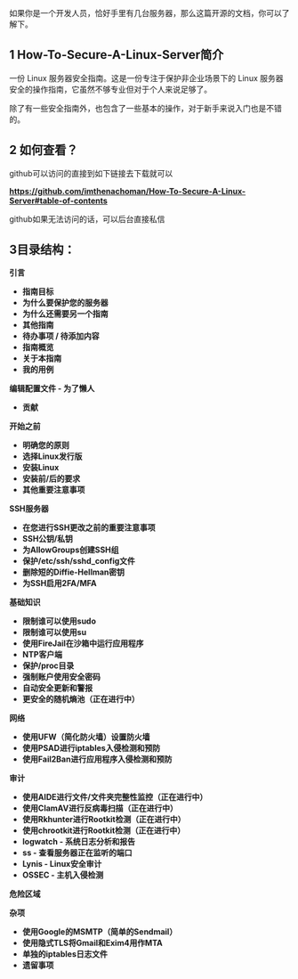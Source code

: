 如果你是一个开发人员，恰好手里有几台服务器，那么这篇开源的文档，你可以了解下。

## 1 How-To-Secure-A-Linux-Server简介

一份 Linux 服务器安全指南。这是一份专注于保护非企业场景下的 Linux 服务器安全的操作指南，它虽然不够专业但对于个人来说足够了。

除了有一些安全指南外，也包含了一些基本的操作，对于新手来说入门也是不错的。


## 2 如何查看？

github可以访问的直接到如下链接去下载就可以

**https://github.com/imthenachoman/How-To-Secure-A-Linux-Server#table-of-contents**

github如果无法访问的话，可以后台直接私信

## 3**目录结构：**

**引言**
- **指南目标**
- **为什么要保护您的服务器**
- **为什么还需要另一个指南**
- **其他指南**
- **待办事项 / 待添加内容**
- **指南概览**
- **关于本指南**
- **我的用例**

**编辑配置文件 - 为了懒人**
- **贡献**

**开始之前**
- **明确您的原则**
- **选择Linux发行版**
- **安装Linux**
- **安装前/后的要求**
- **其他重要注意事项**

**SSH服务器**
- **在您进行SSH更改之前的重要注意事项**
- **SSH公钥/私钥**
- **为AllowGroups创建SSH组**
- **保护/etc/ssh/sshd_config文件**
- **删除短的Diffie-Hellman密钥**
- **为SSH启用2FA/MFA**

**基础知识**
- **限制谁可以使用sudo**
- **限制谁可以使用su**
- **使用FireJail在沙箱中运行应用程序**
- **NTP客户端**
- **保护/proc目录**
- **强制账户使用安全密码**
- **自动安全更新和警报**
- **更安全的随机熵池（正在进行中）**

**网络**
- **使用UFW（简化防火墙）设置防火墙**
- **使用PSAD进行iptables入侵检测和预防**
- **使用Fail2Ban进行应用程序入侵检测和预防**

**审计**
- **使用AIDE进行文件/文件夹完整性监控（正在进行中）**
- **使用ClamAV进行反病毒扫描（正在进行中）**
- **使用Rkhunter进行Rootkit检测（正在进行中）**
- **使用chrootkit进行Rootkit检测（正在进行中）**
- **logwatch - 系统日志分析和报告**
- **ss - 查看服务器正在监听的端口**
- **Lynis - Linux安全审计**
- **OSSEC - 主机入侵检测**

**危险区域**

**杂项**
- **使用Google的MSMTP（简单的Sendmail）**
- **使用隐式TLS将Gmail和Exim4用作MTA**
- **单独的iptables日志文件**
- **遗留事项**

